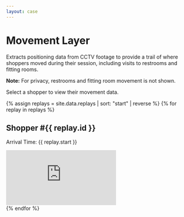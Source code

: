 ```yaml
---
layout: case
---
```

<div class="content" data-view="movement">
    <h1 class="uppercase">Movement Layer</h1>
    <p>Extracts positioning data from CCTV footage to provide a trail of where shoppers moved during their session, including visits to restrooms and fitting rooms.</p>
    <p><strong>Note:</strong> For privacy, restrooms and fitting room movement is not shown.</p>
    <p>Select a shopper to view their movement data.</p>
    {% assign replays = site.data.replays | sort: "start" | reverse %}
    {% for replay in replays %}
        <div class="replay-toggle closed">
            <h2>
                <i class="icon-down fa fa-chevron-down"></i>
                <i class="icon-up fa fa-chevron-up"></i>
                <i class="fa fa-file-video-o"></i>
                <span>Shopper #{{ replay.id }}</span>
            </h2>
            <p>Arrival Time: {{ replay.start }}</p>
        </div>
        <div class="replay-drawer">
            <iframe class="video-player replay-player" src="https://www.youtube-nocookie.com/embed/{{ replay.video }}" frameborder="0" allow="accelerometer; autoplay; encrypted-media; gyroscope; picture-in-picture" allowfullscreen></iframe>
        </div>
    {% endfor %}
</div>